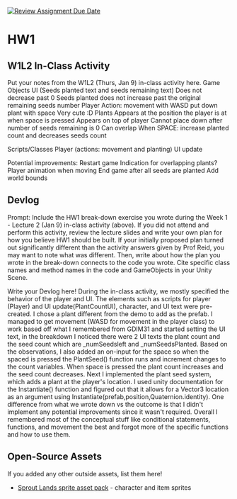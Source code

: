 [![Review Assignment Due Date](https://classroom.github.com/assets/deadline-readme-button-22041afd0340ce965d47ae6ef1cefeee28c7c493a6346c4f15d667ab976d596c.svg)](https://classroom.github.com/a/MjLLqDcN)
# HW1
## W1L2 In-Class Activity

Put your notes from the W1L2 (Thurs, Jan 9) in-class activity here.
Game Objects
UI (Seeds planted text and seeds remaining text)
Does not decrease past 0
Seeds planted does not increase past the original remaining seeds number
Player
Action: 
movement with WASD
put down plant with space
Very cute :D
Plants 
Appears at the position the player is at when space is pressed
Appears on top of player
Cannot place down after number of seeds remaining is 0
Can overlap 
When SPACE: increase planted count and decreases seeds count

Scripts/Classes
Player (actions: movement and planting)
UI update 

Potential improvements:
Restart game
Indication for overlapping plants?
Player animation when moving
End game after all seeds are planted
Add world bounds



## Devlog
Prompt: Include the HW1 break-down exercise you wrote during the Week 1 - Lecture 2 (Jan 9) in-class activity (above). If you did not attend and perform this activity, review the lecture slides and write your own plan for how you believe HW1 should be built. If your initially proposed plan turned out significantly different than the activity answers given by Prof Reid, you may want to note what was different. Then, write about how the plan you wrote in the break-down connects to the code you wrote. Cite specific class names and method names in the code and GameObjects in your Unity Scene.


Write your Devlog here!
During the in-class activity, we mostly specified the behavior of the player and UI. The elements such as scripts for player (Player) and UI update(PlantCountUI), character, and UI text were pre-created. I chose a plant different from the demo to add as the prefab. I managed to get movement (WASD for movement in the player class) to work based off what I remembered from GDIM31 and started setting the UI text, in the breakdown I noticed there were 2 UI texts the plant count and the seed count which are _numSeedsleft and _numSeedsPlanted.  Based on the observations, I also added an on-input for the space so when the spaced is pressed the PlantSeed() function runs and increment changes to the count variables. When space is pressed the plant count increases and the seed count decreases. Next I implemented the plant seed system, which adds a plant at the player's location. I used unity documentation for the Instantiate() function and figured out that it allows for a Vector3 location as an argument using Instantiate(prefab,position,Quaternion.identity). One difference from what we wrote down vs the outcome is that I didn't implement any potential improvements since it wasn't required. Overall I remembered most of the conceptual stuff like conditional statements, functions, and movement the best and forgot more of the specific functions and how to use them. 

## Open-Source Assets
If you added any other outside assets, list them here!
- [Sprout Lands sprite asset pack](https://cupnooble.itch.io/sprout-lands-asset-pack) - character and item sprites
